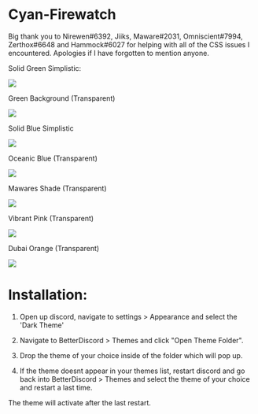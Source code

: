# Cyan-Firewatch

Big thank you to Nirewen#6392, Jiiks, Maware#2031, Omniscient#7994, Zerthox#6648 and Hammock#6027 for helping with all of the CSS issues I encountered. Apologies if I have forgotten to mention anyone.


Solid Green Simplistic:

<img src="https://i.imgur.com/ud6fDfP.jpg"/>

Green Background (Transparent)

<img src="http://i.imgur.com/exNKYgU.png"/>

Solid Blue Simplistic

<img src="https://i.imgur.com/WSvxIeZ.png"/>

Oceanic Blue (Transparent)

<img src="https://i.imgur.com/ajqDEoo.png"/>

Mawares Shade (Transparent)

<img src="https://i.imgur.com/sFxJ0D0.png"/>

Vibrant Pink (Transparent)

<img src="https://i.imgur.com/Ac3266Q.png"/>

Dubai Orange (Transparent)

<img src="https://i.imgur.com/lsp3ajP.png"/>




# Installation:

1. Open up discord, navigate to settings > Appearance and select the 'Dark Theme'

2. Navigate to BetterDiscord > Themes and click "Open Theme Folder".

2. Drop the theme of your choice inside of the folder which will pop up.

3. If the theme doesnt appear in your themes list, restart discord and go back into BetterDiscord > Themes and select the theme of your choice and restart a last time.

The theme will activate after the last restart.



